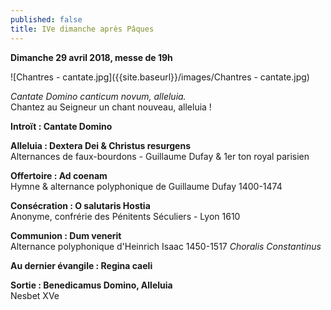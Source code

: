 ```yaml
---
published: false
title: IVe dimanche après Pâques
---
```

**Dimanche 29 avril 2018, messe de 19h**  

![Chantres - cantate.jpg]({{site.baseurl}}/images/Chantres - cantate.jpg)

*Cantate Domino canticum novum, alleluia.*  
Chantez au Seigneur un chant nouveau, alleluia !

**Introït : Cantate Domino**

**Alleluia : Dextera Dei & Christus resurgens**  
Alternances de faux-bourdons - Guillaume Dufay & 1er ton royal parisien

**Offertoire : Ad coenam**  
Hymne & alternance polyphonique de Guillaume Dufay 1400-1474

**Consécration : O salutaris Hostia**  
Anonyme, confrérie des Pénitents Séculiers - Lyon 1610

**Communion : Dum venerit**  
Alternance polyphonique d'Heinrich Isaac 1450-1517 *Choralis Constantinus*

**Au dernier évangile : Regina caeli**

**Sortie : Benedicamus Domino, Alleluia**  
Nesbet XVe


